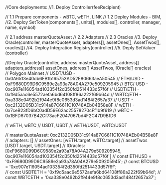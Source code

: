  //Core deployments:
//1. Deploy Controller(feeRecipient)

// 1.1 Prepare components - wBTC, wETH, LINK
// 1.2 Deploy Modules - BIM, 
//2. Deploy SetToken(components[], units[], modules[], controller, manager, name, symbol)

// 2.1 address masterQuoteAsset
// 2.2 Adapters
// 2.3 Oracles
//3. Deploy Oracle(controller, masterQuoteAsset, adapters[], assetOnes[], AssetTwos[], oracles[])
//4. Deploy Integration Registry(controller)
//5. Deply SetValuer (controller)






 
 
 //Deploy Oracle(controller, address masterQuoteAsset, address[] adapters,address[] assetOnes, address[] AssetTwos, IOracle[] oracles)\
  // Polygon Mainnet
  // USDT/USD - 0x0A6513e40db6EB1b165753AD52E80663aeA50545
  // ETH/USD - 0xF9680D99D6C9589e2a93a78A04A279e509205945
  // BTC/ USD - 0xc907e116054ad103354f2d350fd2514433d57f6f
  // USDT/ETH - 0xf9d5aac6e5572aefa6bd64108ff86a222f69b64d
  // WBTC/ETH - 0xa338e0492b2f944e9f8c0653d3ad1484f2657a37
  // USDT - 0xc2132D05D31c914a87C6611C10748AEb04B58e8F
  // wETH - 0x7ceB23fD6bC0adD59E62ac25578270cFf1b9f619
  // wBTC - 0x1BFD67037B42Cf73acF2047067bd4F2C47D9BfD6

//   wETH, wBTC
//   USDT, USDT
//   wETH/USDT, wBTC/USDT

// masterQuoteAsset: 0xc2132D05D31c914a87C6611C10748AEb04B58e8F
// adapters: []
// assetOnes: [wETH.target, wBTC.target]
// assetTwos [USDT.target, USDT.target]
// IOracles: [0xF9680D99D6C9589e2a93a78A04A279e509205945, 0xc907e116054ad103354f2d350fd2514433d57f6f ]
  // const ETHUSD = '0xF9680D99D6C9589e2a93a78A04A279e509205945';
  // const BTCUSD = '0xc907e116054ad103354f2d350fd2514433d57f6f';  
  // const USDTETH = '0xf9d5aac6e5572aefa6bd64108ff86a222f69b64d';
  // const WBTCETH = '0xa338e0492b2f944e9f8c0653d3ad1484f2657a37';